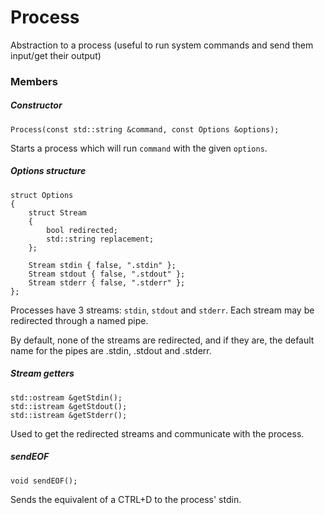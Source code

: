 # Process

Abstraction to a process (useful to run system commands and send them input/get their output)

### Members

##### Constructor

```
Process(const std::string &command, const Options &options);
```
Starts a process which will run `command` with the given `options`.

##### Options structure
```
struct Options
{
    struct Stream
    {
        bool redirected;
        std::string replacement;
    };

    Stream stdin { false, ".stdin" };
    Stream stdout { false, ".stdout" };
    Stream stderr { false, ".stderr" };
};
```
Processes have 3 streams: `stdin`, `stdout` and `stderr`. Each stream may be redirected through a named pipe.

By default, none of the streams are redirected, and if they are, the default name for the pipes are .stdin, .stdout and .stderr.

##### Stream getters

```
std::ostream &getStdin();
std::istream &getStdout();
std::istream &getStderr();
```
Used to get the redirected streams and communicate with the process.

##### sendEOF

```
void sendEOF();
```
Sends the equivalent of a CTRL+D to the process' stdin.

